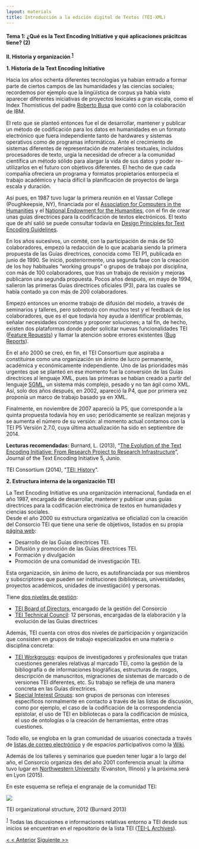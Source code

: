 ```yaml
---
layout: materials
title: Introducción a la edición digital de Textos (TEI-XML)
---
```


#### Tema 1: ¿Qué es la Text Encoding Initiative y qué aplicaciones prácitcas tiene? (2)

**II. Historia y organización <sup>[1](#nota1)</sup>**

**1. Historia de la Text Encoding Initiative**

Hacia los años ochenta diferentes tecnologías ya habían entrado a formar parte de ciertos campos de las humanidades y las ciencias sociales; recordemos por ejemplo que la lingüística de corpus ya había visto aparecer diferentes iniciativas de proyectos lexicales a gran escala, como el Index Thomisticus del padre [Roberto Busa](http://en.wikipedia.org/wiki/Roberto_Busa) que contó con la colaboración de IBM.

El reto que se planteó entonces fue el de desarrollar, mantener y publicar un método de codificación para los datos en humanidades en un formato electrónico que fuera independiente tanto de hardwares y sistemas operativos como de programas informáticos. Ante el crecimiento de sistemas diferentes de representación de materiales textuales, incluidos procesadores de texto, urgía la necesidad de ofrecer a la comunidad científica un método sólido para alargar la vida de sus datos y poder re-utilizarlos en el futuro con objetivos diferentes. El hecho de que cada compañía ofreciera un programa y formatos propietarios entorpecía el trabajo académico y hacía difícil la planificación de proyectos de larga escala y duración.

Así pues, en 1987 tuvo lugar la primera reunión en el Vassar College (Poughkeepsie, NY), financiada por el [Association for Computers in the Humanities](http://ach.org/) y el [National Endowment for the Humanities](http://www.neh.gov/), con el fin de crear unas guías directrices para la codificación de textos electrónicos. El texto que de ahí salió se puede consultar todavía en [Design Principles for Text Encoding Guidelines](http://www.tei-c.org/Vault/ED/edp01.htm).

En los años sucesivos, un comité, con la participación de más de 50 colaboradores, empezó la redacción de lo que acabaría siendo la primera propuesta de las Guías directrices, conocida como TEI P1, publicada en junio de 1990\. Se inició, posteriormente, una segunda fase con la creación de los hoy habituales “working groups” o grupos de trabajo por disciplina, con más de 100 colaboradores, que tras un trabajo de revisión y mejoras publicaron una segunda propuesta. Pocos años después, en mayo de 1994, salieron las primeras Guías directrices oficiales (P3), para las cuales se había contado ya con más de 200 colaboradores.

Empezó entonces un enorme trabajo de difusión del modelo, a través de seminarios y talleres, pero sobretodo con muchos test y el feedback de los colaboradores, que es el que todavía hoy ayuda a identificar problemas, señalar necesidades concretas y proponer soluciones; a tal fin, de hecho, existen dos plataformas donde poder solicitar nuevas funcionalidades TEI ([Feature Requests](http://sourceforge.net/p/tei/feature-requests/)) y llamar la atención sobre errores existentes ([Bug Reports](http://sourceforge.net/p/tei/feature-requests/)).

En el año 2000 se creó, en fin, el TEI Consortium que aspiraba a constituirse como una organización sin ánimo de lucro permanente, académica y económicamente independiente. Uno de las prioridades más urgentes que se planteó en ese momento fue la conversión de las Guías directrices al lenguaje XML, pues las primeras se habían creado a partir del lenguaje [SGML](http://www.w3.org/MarkUp/SGML/), un sistema más complejo, pesado y no tan ágil como XML. Así, solo dos años después, en 2002, apareció la P4, que por primera vez proponía un marco de trabajo basado ya en XML.

Finalmente, en noviembre de 2007 apareció la P5, que corresponde a la quinta propuesta todavía hoy en uso; periódicamente se realizan mejoras y se aumenta el número de su versión: al momento actual contamos con la TEI P5 Versión 2.7.0, cuya última actualización ha sido en septiembre de 2014.  

**Lecturas recomendadas:** Burnard, L. (2013), “[The Evolution of the Text Encoding Initiative: From Research Project to Research Infrastructure](http://jtei.revues.org/811)”, Journal of the Text Encoding Initiative 5, Junio.  

TEI Consortium (2014), "[TEI: History](http://www.tei-c.org/About/history.xml)".

**2. Estructura interna de la organización TEI**

La Text Encoding Initiative es una organización internacional, fundada en el año 1987, encargada de desarrollar, mantener y publicar unas guías directrices para la codificación electrónica de textos en humanidades y ciencias sociales.  
Desde el año 2000 su estructura organizativa se oficializó con la creación del Consorcio TEI que tiene una serie de objetivos, listados en su propia [página web](http://www.tei-c.org/About/mission.xml):

* Desarrollo de las Guías directrices TEI.
* Difusión y promoción de las Guías directrices TEI.
* Formación y divulgación
* Promoción de una comunidad de investigación TEI.

Esta organización, sin ánimo de lucro, es autofinanciada por sus miembros y subscriptores que pueden ser instituciones (bibliotecas, universidades, proyectos académicos, unidades de investigación) y personas.  

Tiene [dos niveles de gestión](http://www.tei-c.org/About/organization.xml):  
* [TEI Board of Directors](http://www.tei-c.org/Activities/Council/index.xml), encargado de la gestión del Consorcio  
* [TEI Technical Council](http://www.tei-c.org/About/board.xml): 12 personas, encargadas de la elaboración y la evolución de las Guías directrices  

Además, TEI cuenta con otros dos niveles de participación y organización que consisten en grupos de trabajo especializados en una materia o disciplina concreta:  
* [TEI Workgroups](http://www.tei-c.org/Activities/Workgroups/index.xml): equipos de investigadores y profesionales que tratan cuestiones generales relativas al marcado TEI, como la gestión de la bibliografía o de informaciones biográficas, estructuras de rasgos, descripción de manuscritos, migraciones de sistemas de marcado o de versiones TEI diferentes, etc. Su trabajo se refleja de una manera concreta en las Guías directrices.  
* [Special Interest Groups](http://www.tei-c.org/Activities/SIG/index.xml): son grupos de personas con intereses específicos normalmente en contacto a través de las listas de discusión, como por ejemplo, el caso de la codificación de la correspondencia epistolar, el uso de TEI en bibliotecas o para la codificación de música, el uso de ontologías o la creación de herramientas, entre otras cuestiones.  

Todo ello, se engloba en la gran comunidad de usuarios conectada a través de [listas de correo electrónico](http://www.tei-c.org/Support/index.xml#tei-l) y de espacios participativos como la [Wiki](http://wiki.tei-c.org/index.php/Main_Page).

Además de los talleres y seminarios que pueden tener lugar a lo largo del año, el Consorcio organiza des del año 2001 conferencia anual: la última tuvo lugar en [Northwestern University](http://tei.northwestern.edu/) (Evanston, Illinois) y la próxima será en Lyon (2015).  

En este esquema se refleja el engranaje de la comunidad TEI:  

![](http://jtei.revues.org/docannexe/image/811/img-2.png)

TEI organizational structure, 2012 (Burnard 2013)  

<sup>[1](#ref1)</sup> Todas las discusiones e informaciones relativas entorno a TEI desde sus inicios se encuentran en el repositorio de la lista TEI ([TEI-L Archives](https://listserv.brown.edu/archives/cgi-bin/wa?A0=TEI-L)).  

[< < Anterior](1.1.html)        [Siguiente >>](1.3.html)